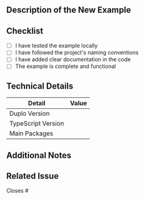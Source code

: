 ## Description of the New Example

<!-- Briefly describe the example you are adding -->

## Checklist

- [ ] I have tested the example locally  
- [ ] I have followed the project's naming conventions  
- [ ] I have added clear documentation in the code  
- [ ] The example is complete and functional  

## Technical Details

| Detail | Value |
|--------|---------|
| Duplo Version | <!-- e.g., 0.23.2 --> |
| TypeScript Version | <!-- e.g., 4.9.5 --> |
| Main Packages | <!-- e.g., tsc, vitest --> |

## Additional Notes
<!-- Add any relevant additional information here -->

## Related Issue
<!-- If this example is related to an issue, mention it here with # -->
Closes #
